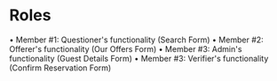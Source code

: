 # Roles

•	Member #1: Questioner's functionality (Search Form) 
•	Member #2: Offerer's functionality (Our Offers Form)
•	Member #3: Admin's functionality (Guest Details Form)
•	Member #3: Verifier's functionality (Confirm Reservation Form)
